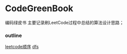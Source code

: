 # CodeGreenBook
编码绿皮书
主要记录刷LeetCode过程中总结的算法设计思路；

### outline
[leetcode顺序](https://github.com/sky-noodle/CodeGreenBook/tree/master/leetcode)
[dfs](https://github.com/sky-noodle/CodeGreenBook/tree/master/dfs)
